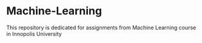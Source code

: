 # Machine-Learning
This repository is dedicated for assignments from Machine Learning course in Innopolis University
